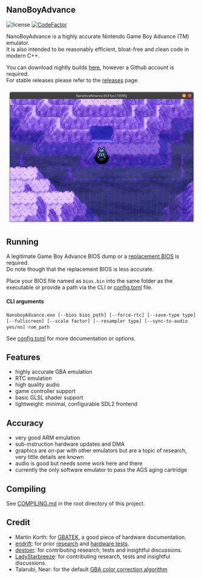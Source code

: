<h2>NanoBoyAdvance</h2>

![license](https://img.shields.io/github/license/fleroviux/NanoboyAdvance)
[![CodeFactor](https://www.codefactor.io/repository/github/fleroviux/NanoboyAdvance/badge)](https://www.codefactor.io/repository/github/fleroviux/NanoboyAdvance)

NanoBoyAdvance is a highly accurate Nintendo Game Boy Advance (TM) emulator.<br>
It is also intended to be reasonably efficient, bloat-free and clean code in modern C++.

You can download nightly builds [here](https://github.com/fleroviux/NanoboyAdvance/actions), however a Github account is required.<br>
For stable releases please refer to the [releases](https://github.com/fleroviux/NanoboyAdvance/releases) page.

![screenshot1](screenshot.png)

## Running

A legitimate Game Boy Advance BIOS dump or a [replacement BIOS](https://github.com/Nebuleon/ReGBA/blob/master/bios/gba_bios.bin) is required.  
Do note though that the replacement BIOS is less accurate.

Place your BIOS file named as `bios.bin` into the same folder as the executable or provide a path via the CLI or [config.toml](https://github.com/fleroviux/NanoboyAdvance/blob/master/resource/config.toml) file.

#### CLI arguments
```
NanoboyAdvance.exe [--bios bios_path] [--force-rtc] [--save-type type] [--fullscreen] [--scale factor] [--resampler type] [--sync-to-audio yes/no] rom_path
```
See [config.toml](https://github.com/fleroviux/NanoboyAdvance/blob/master/resource/config.toml) for more documentation or options.

## Features

- highly accurate GBA emulation
- RTC emulation
- high quality audio
- game controller support
- basic GLSL shader support
- lightweight: minimal, configurable SDL2 frontend

## Accuracy
- very good ARM emulation
- sub-instruction hardware updates and DMA
- graphics are on-par with other emulators but are a topic of research, very little details are known 
- audio is good but needs some work here and there
- currently the only software emulator to pass the AGS aging cartridge

## Compiling

See [COMPILING.md](https://github.com/fleroviux/NanoboyAdvance/blob/master/COMPILING.md) in the root directory of this project.

## Credit

- Martin Korth: for [GBATEK](http://problemkaputt.de/gbatek.htm), a good piece of hardware documentation.
- [endrift](hrrps://github.com/endrift): for prior [research](http://mgba.io/tag/emulation/) and [hardware tests](https://github.com/mgba-emu/suite).
- [destoer](https://github.com/destoer): for contributing research, tests and insightful discussions.
- [LadyStarbreeze](https://github.com/LadyStarbreeze): for contributing research, tests and insightful discussions.
- Talarubi, Near: for the default [GBA color correction algorithm](https://byuu.net/video/color-emulation)
